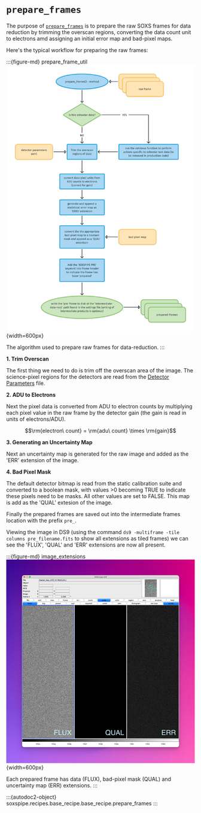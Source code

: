 # `prepare_frames`

The purpose of [`prepare_frames`](#soxspipe.recipes.base_recipe.base_recipe.prepare_frames) is to prepare the raw SOXS frames for data reduction by trimming the overscan regions, converting the data count unit to electrons amd assigning an initial error map and bad-pixel maps.

Here's the typical workflow for preparing the raw frames:

:::{figure-md} prepare_frame_util
![](prepare_frame.png){width=600px}

The algorithm used to prepare raw frames for data-reduction.
:::

**1. Trim Overscan**

The first thing we need to do is trim off the overscan area of the image. The science-pixel regions for the detectors are read from the [Detector Parameters](../files/detector_parameters.md) file.

**2. ADU to Electrons**

Next the pixel data is converted from ADU to electron counts by multiplying each pixel value in the raw frame by the detector gain (the gain is read in units of electrons/ADU).

$$\rm{electron\ count} = \rm{adu\ count} \times \rm{gain}$$

**3. Generating an Uncertainty Map**

Next an uncertainty map is generated for the raw image and added as the 'ERR' extension of the image.

<!-- For each pixel the uncertainty is calculated as:

$$\rm{error} = \sqrt{\rm{readnoise}^2+\rm{electron\ count}^2}$$ -->

<!-- **Bitmap Extension**

The appropriate bitmap extension is selected and simply added as the 'FLAG' extension of the frame. -->

**4. Bad Pixel Mask**

The default detector bitmap is read from the static calibration suite and converted to a boolean mask, with values >0 becoming TRUE to indicate these pixels need to be masks. All other values are set to FALSE. This map is add as the 'QUAL' extesion of the image. 

Finally the prepared frames are saved out into the intermediate frames location with the prefix `pre_`.

Viewing the image in DS9 (using the command `ds9 -multiframe -tile columns pre_filename.fits` to show all extensions as tiled frames) we can see the 'FLUX', 'QUAL' and 'ERR' extensions are now all present.

:::{figure-md} image_extensions
![image-20240910102057203](../_images/image-20240910102057203.png){width=600px} 

Each prepared frame has data (FLUX), bad-pixel mask (QUAL) and uncertainty map (ERR) extensions. 
:::

:::{autodoc2-object} soxspipe.recipes.base_recipe.base_recipe.prepare_frames
:::

